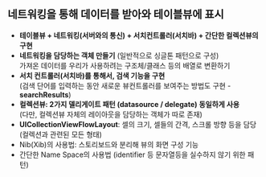 ## 네트워킹을 통해 데이터를 받아와 테이블뷰에 표시
- **테이블뷰 + 네트워킹(서버와의 통신) + 서치컨트롤러(서치바) + 간단한 컬렉션뷰의 구현**
- **네트워킹을 담당하는 객체 만들기** (일반적으로 싱글톤 패턴으로 구성)  
  가져온 데이터를 우리가 사용하려는 구조체/클래스 등의 배열로 변환하기
- **서치 컨트롤러(서치바)를 통해서, 검색 기능을 구현**  
  (검색 단어를 입력하는 동안 새로운 뷰컨트롤러를 보여주는 방법도 구현 - **searchResults**)
- **컬렉션뷰: 2가지 델리게이트 패턴 (datasource / delegate) 동일하게 사용**  
  (다만, 컬렉션뷰 자체의 레이아웃을 담당하는 객체가 따로 존재)
- **UICollectionViewFlowLayout**: 셀의 크기, 셀들의 간격, 스크롤 방향 등을 담당(컬렉션과 관련된 모든 형태)
- Nib(Xib)의 사용법: 스토리보드와 분리해 뷰의 화면 구성 기능
- 간단한 Name Space의 사용법 (identifier 등 문자열등을 실수하지 않기 위한 패턴)
